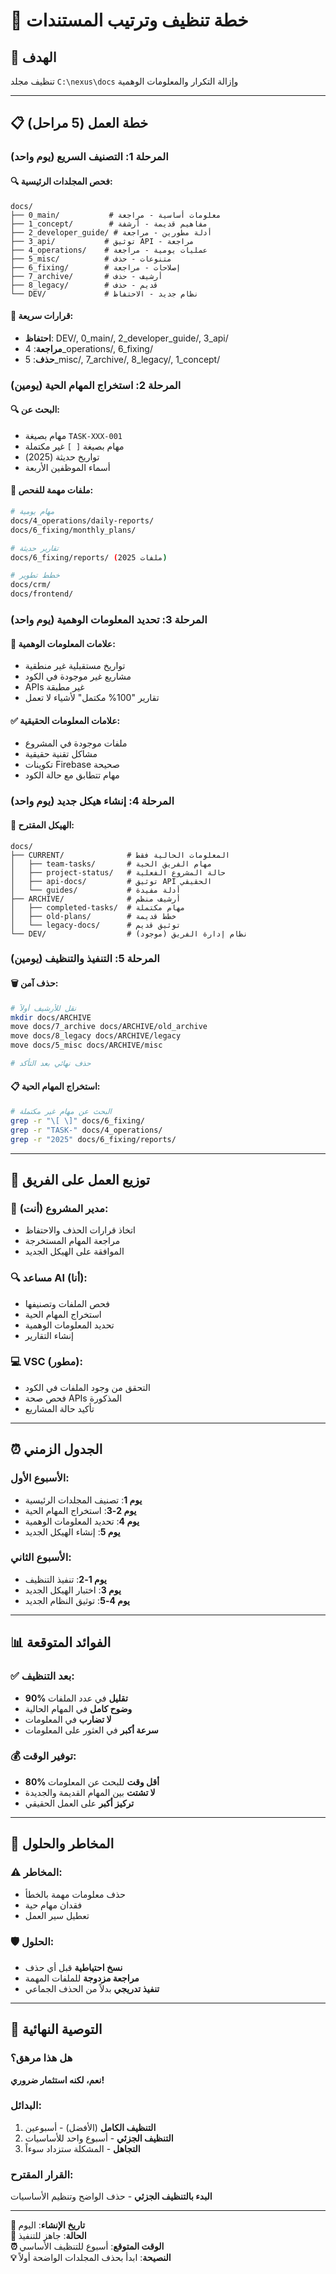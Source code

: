 # 🧹 خطة تنظيف وترتيب المستندات

## 🎯 **الهدف**
تنظيف مجلد `C:\nexus\docs` وإزالة التكرار والمعلومات الوهمية

---

## 📋 **خطة العمل (5 مراحل)**

### **المرحلة 1: التصنيف السريع (يوم واحد)**

#### **🔍 فحص المجلدات الرئيسية:**
```
docs/
├── 0_main/           # معلومات أساسية - مراجعة
├── 1_concept/        # مفاهيم قديمة - أرشفة
├── 2_developer_guide/ # أدلة مطورين - مراجعة
├── 3_api/           # توثيق API - مراجعة
├── 4_operations/    # عمليات يومية - مراجعة
├── 5_misc/          # متنوعات - حذف
├── 6_fixing/        # إصلاحات - مراجعة
├── 7_archive/       # أرشيف - حذف
├── 8_legacy/        # قديم - حذف
└── DEV/             # نظام جديد - الاحتفاظ
```

#### **🎯 قرارات سريعة:**
- **احتفاظ**: DEV/, 0_main/, 2_developer_guide/, 3_api/
- **مراجعة**: 4_operations/, 6_fixing/
- **حذف**: 5_misc/, 7_archive/, 8_legacy/, 1_concept/

### **المرحلة 2: استخراج المهام الحية (يومين)**

#### **🔍 البحث عن:**
- مهام بصيغة `TASK-XXX-001`
- مهام بصيغة `[ ]` غير مكتملة
- تواريخ حديثة (2025)
- أسماء الموظفين الأربعة

#### **📁 ملفات مهمة للفحص:**
```bash
# مهام يومية
docs/4_operations/daily-reports/
docs/6_fixing/monthly_plans/

# تقارير حديثة
docs/6_fixing/reports/ (ملفات 2025)

# خطط تطوير
docs/crm/
docs/frontend/
```

### **المرحلة 3: تحديد المعلومات الوهمية (يوم واحد)**

#### **🚫 علامات المعلومات الوهمية:**
- تواريخ مستقبلية غير منطقية
- مشاريع غير موجودة في الكود
- APIs غير مطبقة
- تقارير "100% مكتمل" لأشياء لا تعمل

#### **✅ علامات المعلومات الحقيقية:**
- ملفات موجودة في المشروع
- مشاكل تقنية حقيقية
- تكوينات Firebase صحيحة
- مهام تتطابق مع حالة الكود

### **المرحلة 4: إنشاء هيكل جديد (يوم واحد)**

#### **📁 الهيكل المقترح:**
```
docs/
├── CURRENT/              # المعلومات الحالية فقط
│   ├── team-tasks/       # مهام الفريق الحية
│   ├── project-status/   # حالة المشروع الفعلية
│   ├── api-docs/         # توثيق API الحقيقي
│   └── guides/           # أدلة مفيدة
├── ARCHIVE/              # أرشيف منظم
│   ├── completed-tasks/  # مهام مكتملة
│   ├── old-plans/        # خطط قديمة
│   └── legacy-docs/      # توثيق قديم
└── DEV/                  # نظام إدارة الفريق (موجود)
```

### **المرحلة 5: التنفيذ والتنظيف (يومين)**

#### **🗑️ حذف آمن:**
```bash
# نقل للأرشيف أولاً
mkdir docs/ARCHIVE
move docs/7_archive docs/ARCHIVE/old_archive
move docs/8_legacy docs/ARCHIVE/legacy
move docs/5_misc docs/ARCHIVE/misc

# حذف نهائي بعد التأكد
```

#### **📋 استخراج المهام الحية:**
```bash
# البحث عن مهام غير مكتملة
grep -r "\[ \]" docs/6_fixing/
grep -r "TASK-" docs/4_operations/
grep -r "2025" docs/6_fixing/reports/
```

---

## 🤖 **توزيع العمل على الفريق**

### **👤 مدير المشروع (أنت):**
- اتخاذ قرارات الحذف والاحتفاظ
- مراجعة المهام المستخرجة
- الموافقة على الهيكل الجديد

### **🔍 مساعد AI (أنا):**
- فحص الملفات وتصنيفها
- استخراج المهام الحية
- تحديد المعلومات الوهمية
- إنشاء التقارير

### **💻 VSC (مطور):**
- التحقق من وجود الملفات في الكود
- فحص صحة APIs المذكورة
- تأكيد حالة المشاريع

---

## ⏰ **الجدول الزمني**

### **الأسبوع الأول:**
- **يوم 1**: تصنيف المجلدات الرئيسية
- **يوم 2-3**: استخراج المهام الحية
- **يوم 4**: تحديد المعلومات الوهمية
- **يوم 5**: إنشاء الهيكل الجديد

### **الأسبوع الثاني:**
- **يوم 1-2**: تنفيذ التنظيف
- **يوم 3**: اختبار الهيكل الجديد
- **يوم 4-5**: توثيق النظام الجديد

---

## 📊 **الفوائد المتوقعة**

### **✅ بعد التنظيف:**
- **90% تقليل** في عدد الملفات
- **وضوح كامل** في المهام الحالية
- **لا تضارب** في المعلومات
- **سرعة أكبر** في العثور على المعلومات

### **💰 توفير الوقت:**
- **80% أقل وقت** للبحث عن المعلومات
- **لا تشتت** بين المهام القديمة والجديدة
- **تركيز أكبر** على العمل الحقيقي

---

## 🚨 **المخاطر والحلول**

### **⚠️ المخاطر:**
- حذف معلومات مهمة بالخطأ
- فقدان مهام حية
- تعطيل سير العمل

### **🛡️ الحلول:**
- **نسخ احتياطية** قبل أي حذف
- **مراجعة مزدوجة** للملفات المهمة
- **تنفيذ تدريجي** بدلاً من الحذف الجماعي

---

## 🎯 **التوصية النهائية**

### **هل هذا مرهق؟**
**نعم، لكنه استثمار ضروري!**

### **البدائل:**
1. **التنظيف الكامل** (الأفضل) - أسبوعين
2. **التنظيف الجزئي** - أسبوع واحد للأساسيات
3. **التجاهل** - المشكلة ستزداد سوءاً

### **القرار المقترح:**
**البدء بالتنظيف الجزئي** - حذف الواضح وتنظيم الأساسيات

---

**📅 تاريخ الإنشاء**: اليوم  
**🎯 الحالة**: جاهز للتنفيذ  
**⏰ الوقت المتوقع**: أسبوع للتنظيف الأساسي  
**💡 النصيحة**: ابدأ بحذف المجلدات الواضحة أولاً